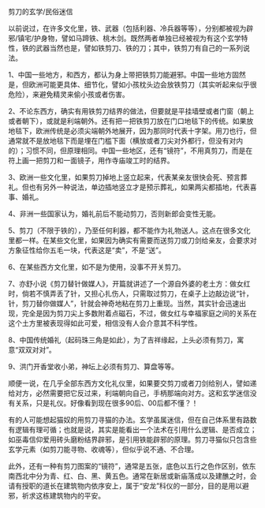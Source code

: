 剪刀的玄学/民俗迷信

以前说过，在许多文化里，铁、武器（包括利器、冷兵器等等），分别都被视为辟邪/镇宅/护身物，譬如马蹄铁、桃木剑。既然两者单独已经被视为有这个玄学特性，铁的武器当然也是，譬如铁剪刀、铁的刀；其中，铁剪刀有自己的一系列说法。

1、中国一些地方，和西方，都认为身上带把铁剪刀能避邪。中国一些地方固然是，但欧洲可能更具体、细节化，譬如小孩枕头边会放铁剪刀（其实听起来似乎很危险），来避免精灵来偷小孩或者伤害。

2、不论东西方，确实有用铁剪刀结界的做法，但要就是平挂墙壁或者门窗（朝上或者朝下），或就是利端朝外。还有把一把铁剪刀放在门口地毯下的传统。如果放地毯下，欧洲传统是必须尖端朝外地展开，因为那同时代表十字架。用刀也行，但通常就不是放地毯下而是埋在门槛下面（横放或者刀尖对外都行，但没有对内的）；习惯不同，但原理相同。中国一些地区，还有“镜符”，不用真剪刀，而是在符上画一把剪刀和一面镜子，用作寺庙竣工时的结界。

3、欧洲一些文化里，如果剪刀掉地上竖立起来，代表某亲友很快会死、预言葬礼。但也有另外一种说法，单边插地竖立才是预示葬礼，如果两尖都插地，代表喜事、婚礼。

4、非洲一些国家认为，婚礼前后不能动剪刀，否则新郎会变性无能。

5、剪刀（不限于铁的），乃至任何利器，都不能作为礼物送人。这点在很多文化里都一样。在某些文化里，如果因为确实有需要而送剪刀或刀剑给亲友，会要求对方象征性给你五毛一块，代表这是“卖”，不是“送”。

6、在某些西方文化里，如不是为使用，没事不开关剪刀。

7、亦舒小说《剪刀替针做媒人》，开篇就讲述了一个源自外婆的老土方：做女红时，倘若不慎弄丢了针，又担心扎伤人，只需取过剪刀，在桌子上边敲边说“针，针，剪刀替你做媒人”，针就会神奇地粘在剪刀上重现。当然，其实针会迅速出现，完全是因为剪刀尖上多数附着点磁石，不过，做女红与幸福家庭之间的关系在这个土方里被表现得如此可爱，相信没有人会介意其不科学性。
 
8、中国传统婚礼（起码珠三角是如此），为了吉祥缘起，上头必须有剪刀，寓意“双双对对”。

9、洪门开香堂收小弟，神坛上必须有剪刀、算盘等等。

顺便一说，在几乎全部东西方文化礼仪里，如果要交剪刀或者刀剑给别人，譬如递给对方，必然需要把它反过来，利端朝向自己，手柄那端向对方。这和玄学迷信没有关系，只是礼仪。好像看到现在很多90后、00后都不懂？！

有的人可能想起猫奴的用剪刀寻猫的办法。玄学虽属迷信，但在自己体系里有路数有逻辑有理可循；也就是说，其实是能看出一个法术在引用什么逻辑、是否成立；如巫毒信仰爱用砖头磨粉结界辟邪，是引用铁能辟邪的原理。剪刀寻猫似只包含些玄学元素（如剪刀能寻物、收魂等），但似乎说不通、不合理。

此外，还有一种有剪刀图案的“镜符”，通常是五张，底色以五行之色作区别，依东南西北中分为青、红、白、黑、黄五色。通常在新居或新庙落成以及建醮之时，会请有授职的道长在建筑物内依序安上，属于“安龙”科仪的一部分，目的是用以避邪，祈求这栋建筑物内的平安。
